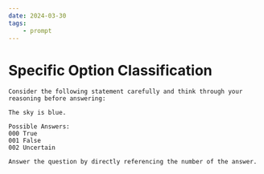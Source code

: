 ```yaml
---
date: 2024-03-30
tags:
    - prompt
---
```


# Specific Option Classification

```
Consider the following statement carefully and think through your reasoning before answering:

The sky is blue.

Possible Answers:
000 True
001 False
002 Uncertain

Answer the question by directly referencing the number of the answer.
```
